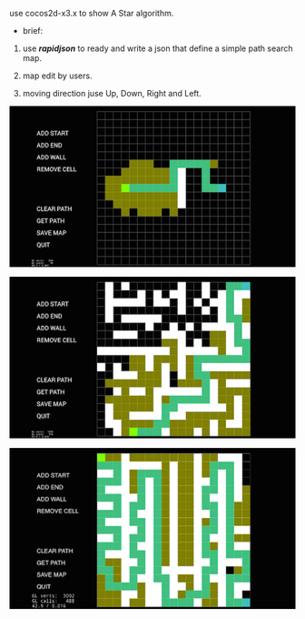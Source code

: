 
use cocos2d-x3.x to show A Star algorithm.

+ brief:

1. use ***rapidjson*** to ready and write a json that define a simple path search map.

2. map edit by users.

3. moving direction juse Up, Down, Right and Left.

![image1](_images/AStarEdit1.png)

![image2](_images/AStarEdit2.png)

![image3](_images/AStarEdit3.png)
